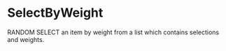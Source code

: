 # SelectByWeight
RANDOM SELECT an item by weight from a list which contains selections and weights.
